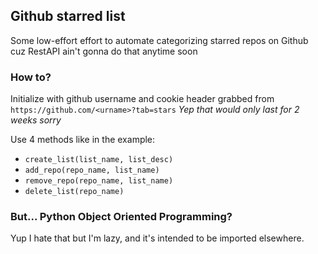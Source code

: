 ## Github starred list
Some low-effort effort to automate categorizing starred repos on Github cuz RestAPI ain't gonna do that anytime soon

### How to?
Initialize with github username and cookie header grabbed from `https://github.com/<urname>?tab=stars`
*Yep that would only last for 2 weeks sorry*

Use 4 methods like in the example:
- `create_list(list_name, list_desc)`
- `add_repo(repo_name, list_name)`
- `remove_repo(repo_name, list_name)`
- `delete_list(repo_name)`

### But... Python Object Oriented Programming?
Yup I hate that but I'm lazy, and it's intended to be imported elsewhere.
